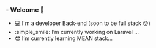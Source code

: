 ### - Welcome 👋
- :computer: I'm a developer Back-end (soon to be full stack :stuck_out_tongue_winking_eye:)
- :simple_smile: I’m currently working on Laravel ...
- :sunglasses: I’m currently learning MEAN stack... 

<!--
**Nic2000/Nic2000** is a ✨ _special_ ✨ repository because its `README.md` (this file) appears on your GitHub profile.

Here are some ideas to get you started:

- :wave: Welcome
- :computer: I'm a developer Back-end (soon to be full stack :stuck_out_tongue_winking_eye:)
- :simple_smile: I’m currently working on Laravel ...
- :sunglasses: I’m currently learning MEAN stack...

-->
